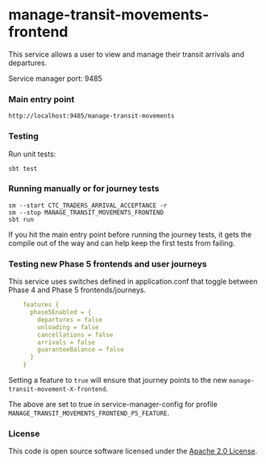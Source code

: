 
# manage-transit-movements-frontend

This service allows a user to view and manage their transit arrivals and departures.

Service manager port: 9485

### Main entry point

    http://localhost:9485/manage-transit-movements

### Testing

Run unit tests:

    sbt test


### Running manually or for journey tests

    sm --start CTC_TRADERS_ARRIVAL_ACCEPTANCE -r
    sm --stop MANAGE_TRANSIT_MOVEMENTS_FRONTEND
    sbt run


If you hit the main entry point before running the journey tests, it gets the compile out of the way and can help keep the first tests from failing.

### Testing new Phase 5 frontends and user journeys

This service uses switches defined in application.conf that toggle between Phase 4 and Phase 5 frontends/journeys.

```yaml
    features {
      phase5Enabled = {
        departures = false
        unloading = false
        cancellations = false
        arrivals = false
        guaranteeBalance = false
      }
    }
```

Setting a feature to `true` will ensure that journey points to the new `manage-transit-movement-X-frontend`.

The above are set to true in service-manager-config for profile `MANAGE_TRANSIT_MOVEMENTS_FRONTEND_P5_FEATURE`.

### License

This code is open source software licensed under the [Apache 2.0 License]("http://www.apache.org/licenses/LICENSE-2.0.html").
